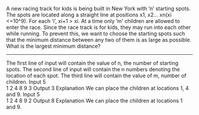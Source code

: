 A new racing track for kids is being built in New York with ‘n’ starting spots. The spots are located along a straight line at positions x1,  x2... xn(xi <=10^9).  For each ‘i’, xi+1 > xi.
At a time only ‘m’ children are allowed to enter the race. Since the race track is for kids, they may run into each other while running. To prevent this, we want to choose the starting spots  such that the minimum distance between any two of them is as large as possible. What is the largest minimum distance?

-----------------------------------------------------------------------------------
The first line of input will contain the value of n, the number of starting spots.
The second line of input will contain the n numbers denoting the location of each spot.
The third line will contain the value of m, number of children.
Input
5  
1 2 4 8 9 
3
Output
3
Explanation
We can place the children at locations 1, 4 and 9.
Input
5  
1 2 4 8 9 
2
Output
8
Explanation
We can place the children at locations 1 and 9.


